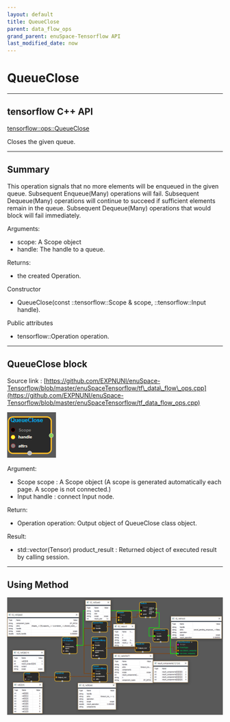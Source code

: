 ```yaml
--- 
layout: default 
title: QueueClose 
parent: data_flow_ops 
grand_parent: enuSpace-Tensorflow API 
last_modified_date: now 
--- 
```


# QueueClose

---

## tensorflow C++ API

[tensorflow::ops::QueueClose](https://www.tensorflow.org/api_docs/cc/class/tensorflow/ops/queue-close)

Closes the given queue.

---

## Summary

This operation signals that no more elements will be enqueued in the given queue. Subsequent Enqueue\(Many\) operations will fail. Subsequent Dequeue\(Many\) operations will continue to succeed if sufficient elements remain in the queue. Subsequent Dequeue\(Many\) operations that would block will fail immediately.

Arguments:

* scope: A Scope object
* handle: The handle to a queue.

Returns:

* the created Operation.

Constructor

* QueueClose\(const ::tensorflow::Scope & scope, ::tensorflow::Input handle\).

Public attributes

* tensorflow::Operation operation.

---

## QueueClose block

Source link : [https://github.com/EXPNUNI/enuSpace-Tensorflow/blob/master/enuSpaceTensorflow/tf\_data\_flow\_ops.cpp](https://github.com/EXPNUNI/enuSpace-Tensorflow/blob/master/enuSpaceTensorflow/tf_data_flow_ops.cpp)

![](./assets/dataflow_QueueClose_Symbol.png)

Argument:

* Scope scope : A Scope object \(A scope is generated automatically each page. A scope is not connected.\)
* Input handle : connect Input node.

Return:

* Operation operation: Output object of QueueClose  class object.

Result:

* std::vector\(Tensor\) product\_result : Returned object of executed result by calling session.

---

## Using Method

![](./assets/dataflow_QueueClose_Method.png)

